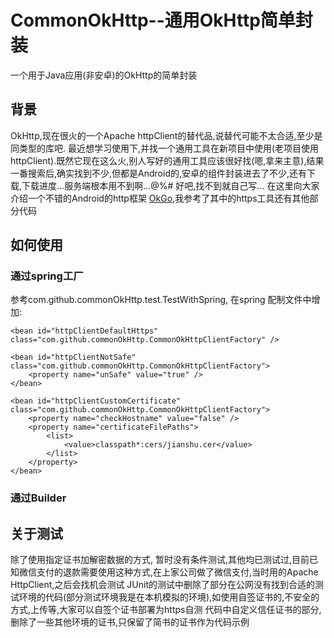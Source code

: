 # CommonOkHttp--通用OkHttp简单封装
一个用于Java应用(非安卓)的OkHttp的简单封装
## 背景
OkHttp,现在很火的一个Apache httpClient的替代品,说替代可能不太合适,至少是同类型的库吧.
最近想学习使用下,并找一个通用工具在新项目中使用(老项目使用httpClient).既然它现在这么火,别人写好的通用工具应该很好找(嗯,拿来主意),结果一番搜索后,确实找到不少,但都是Android的,安卓的组件封装进去了不少,还有下载,下载进度...服务端根本用不到啊...@%#$%#$ 好吧,找不到就自己写...
在这里向大家介绍一个不错的Android的http框架 [OkGo](https://github.com/jeasonlzy/okhttp-OkGo),我参考了其中的https工具还有其他部分代码
## 如何使用
### 通过spring工厂
参考com.github.commonOkHttp.test.TestWithSpring, 在spring 配制文件中增加:


	<bean id="httpClientDefaultHttps" class="com.github.commonOkHttp.CommonOkHttpClientFactory" />
	
	<bean id="httpClientNotSafe" class="com.github.commonOkHttp.CommonOkHttpClientFactory">
		<property name="unSafe" value="true" />
	</bean>
	
	<bean id="httpClientCustomCertificate" class="com.github.commonOkHttp.CommonOkHttpClientFactory">
		<property name="checkHostname" value="false" />
		<property name="certificateFilePaths">
			<list>
				<value>classpath*:cers/jianshu.cer</value>
			</list>
		</property>
	</bean>


### 通过Builder

## 关于测试
除了使用指定证书加解密数据的方式, 暂时没有条件测试,其他均已测试过,目前已知微信支付的退款需要使用这种方式,在上家公司做了微信支付,当时用的Apache HttpClient,之后会找机会测试
JUnit的测试中删除了部分在公网没有找到合适的测试环境的代码(部分测试环境我是在本机模拟的环境),如使用自签证书的,不安全的方式,上传等,大家可以自签个证书部署为https自测
代码中自定义信任证书的部分,删除了一些其他环境的证书,只保留了简书的证书作为代码示例